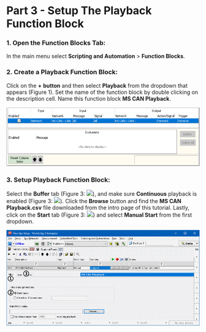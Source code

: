 # Part 3 - Setup The Playback Function Block

### 1. Open the Function Blocks Tab:

In the main menu select **Scripting and Automation** > **Function Blocks**.

### 2. Create a Playback Function Block:

Click on the **+** **button** and then select **Playback** from the dropdown that appears (Figure 1). Set the name of the function block by double clicking on the description cell. Name this function block **MS CAN Playback**.

![Figure 1: Create a Playback function block](../../.gitbook/assets/spyfbexample2.3.1.gif)

### 3. Setup Playback Function Block:

Select the **Buffer** tab (Figure 3: ![](https://cdn.intrepidcs.net/support/VehicleSpy/assets/smOne.gif)), and make sure **Continuous** playback is enabled (Figure 3: ![](https://cdn.intrepidcs.net/support/VehicleSpy/assets/smTwo.gif)). Click the **Browse** button and find the **MS CAN Playback.csv** file downloaded from the intro page of this tutorial. Lastly, click on the **Start** tab (Figure 3: ![](https://cdn.intrepidcs.net/support/VehicleSpy/assets/smThree.gif)) and select **Manual Start** from the first dropdown.

![Figure 3: Playback setup](../../.gitbook/assets/spyfbexample2.3.2.gif)
